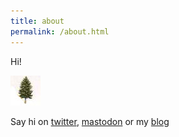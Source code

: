 ```yaml
---
title: about
permalink: /about.html
---
```


Hi!

![tree][logo]

Say hi on [twitter][1], [mastodon][2] or my [blog][3]

[logo]: /assets/img/hackr_logo.jpg
[1]: https://twitter.com/hackr
[2]: https://mastodon.social/@hackr_de
[3]: https://hackr.de/